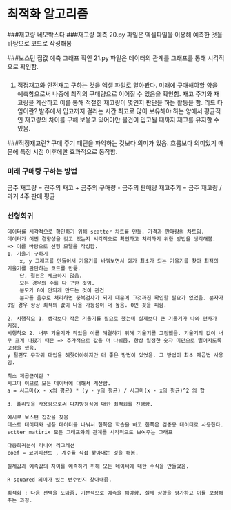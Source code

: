 최적화 알고리즘
====
###재고량
    네모박스다
###재고량 예측
    20.py 파일은 엑셀파일을 이용해 예측한 것을 바탕으로 코드로 작성해봄

###보스턴 집값 예측 그래프 확인
    21.py 파일은 데이터의 관계를 그래프를 통해 시각적으로 확인함.

###
1. 적정재고와 안전재고 구하는 것을 엑셀 파일로 알아봤다. 미래에 구매해야할 양을 예측함으로써 나중에 최적의 구매량으로 이어질 수 있음을 확인함. 
재고 주기와 재고량을 계산하고 이를 통해 적절한 재고량이 몇인지 판단을 하는 활동을 함. 
리드 타임이란?
발주에서 입고까지 걸리는 시간 최고로 많이 보유해야 하는 양에서 평균적인 재고량의 차이를 구해 보윻고 있어야만 물건이 입고될 때까지 재고를 유지할 수 있음.

###적정재고란?
구매 주기 패턴을 파악하는 것보다 의미가 있음. 흐름보다 의미있기 때문에 특정 시점 이후에만 효과적으로 동작함.

### 미래 구매량 구하는 방법
금주 재고량 = 전주의 재고 + 금주의 구매량 - 금주의 판매량
재고주기 = 금주 재고량 / 과거 4주 판매 평균

### 선형회귀
    데이터를 시각적으로 확인하기 위해 scatter 차트를 만듦. 가격과 판매량의 차트임.
    데이터가 어떤 경향성을 갖고 있는지 시각적으로 확인하고 처리하기 위한 방법을 생각해봄.
    => 이를 바탕으로 선형 모델을 작성함.
    1. 기울기 구하기
        x, y 그래프를 만들어서 기울기를 바꿔보면서 와가 최소가 되는 기울기를 찾아 최적의 기울기를 판단하는 코드를 만듦.
        단, 절편은 체크하지 않음.
        모든 경우의 수를 다 구한 것임. 
        분모가 0이 안되게 만드는 것이 관건
        분자를 음수로 처리하면 중복검사가 되기 때문에 그것까진 확인할 필요가 없었음. 분자가 0일 경우 항상 최적의 값이 나올 가능성이 더 높음. 0인 것을 피함. 
        
    2. 시행착오 1. 생각보다 작은 기울기를 필요로 했는데 실제보다 큰 기울기가 나와 편차가 커짐.
    시행착오 2. 너무 기울기가 작았음 이를 해결하기 위해 기울기를 고정했음. 기울기의 값이 너무 크게 나왔기 때문 => 추가적으로 값을 더 나눠줌. 항상 일정한 숫자 미만으로 떨어지도록 고정을 했음. 
    y 절편도 무작위 대입을 해줫어야하지만 더 좋은 방법이 있었음. 그 방법이 최소 제곱법 사용임. 
    
    최소 제곱근이란 ?
    시그마 이므로 모든 데이터에 대해서 계산함.
    a = 시그마(x - x의 평균) * (y - y의 평균) / 시그마(x - x의 평균)^2 의 합
    
    3. 폴리핏을 사용함으로써 다차방정식에 대한 최적화를 진행함. 
    
    예시로 보스턴 집값을 찾음
    테스트 데이터와 샘플 데이터를 나눠서 한쪽은 학습을 하고 한쪽은 검증용 데이터로 사용한다. 
    sctter_matirix 모든 그래프와의 관계를 시각적으로 보여주는 그래프
    
    다중회귀분석 리니어 리그레션
    coef = 코이피션트 , 계수를 직접 찾아내는 것을 해봄.
    
    실제값과 예측값의 차이를 예측하기 위해 모든 데이터에 대한 수식을 만들었음.
    
    R-squared 의미가 있는 변수인지 찾아내줌.
    
    최적화 : 다음 선택을 도와줌. 기본적으로 예측을 해야함. 실제 상황을 평가하고 이를 보정해주는 과정.
    
   
 
  
    
    
    
